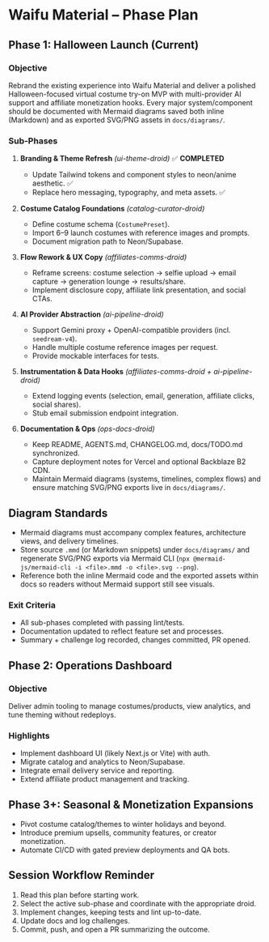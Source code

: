 # Waifu Material – Phase Plan

## Phase 1: Halloween Launch (Current)

### Objective
Rebrand the existing experience into Waifu Material and deliver a polished Halloween-focused virtual costume try-on MVP with multi-provider AI support and affiliate monetization hooks. Every major system/component should be documented with Mermaid diagrams saved both inline (Markdown) and as exported SVG/PNG assets in `docs/diagrams/`.

### Sub-Phases
1. **Branding & Theme Refresh**  _(ui-theme-droid)_ ✅ **COMPLETED**
   - Update Tailwind tokens and component styles to neon/anime aesthetic. ✅
   - Replace hero messaging, typography, and meta assets. ✅

2. **Costume Catalog Foundations**  _(catalog-curator-droid)_
   - Define costume schema (`CostumePreset`).
   - Import 6–9 launch costumes with reference images and prompts.
   - Document migration path to Neon/Supabase.

3. **Flow Rework & UX Copy**  _(affiliates-comms-droid)_
   - Reframe screens: costume selection → selfie upload → email capture → generation lounge → results/share.
   - Implement disclosure copy, affiliate link presentation, and social CTAs.

4. **AI Provider Abstraction**  _(ai-pipeline-droid)_
   - Support Gemini proxy + OpenAI-compatible providers (incl. `seedream-v4`).
   - Handle multiple costume reference images per request.
   - Provide mockable interfaces for tests.

5. **Instrumentation & Data Hooks**  _(affiliates-comms-droid + ai-pipeline-droid)_
   - Extend logging events (selection, email, generation, affiliate clicks, social shares).
   - Stub email submission endpoint integration.

6. **Documentation & Ops**  _(ops-docs-droid)_
   - Keep README, AGENTS.md, CHANGELOG.md, docs/TODO.md synchronized.
   - Capture deployment notes for Vercel and optional Backblaze B2 CDN.
   - Maintain Mermaid diagrams (systems, timelines, complex flows) and ensure matching SVG/PNG exports live in `docs/diagrams/`.
## Diagram Standards

- Mermaid diagrams must accompany complex features, architecture views, and delivery timelines.
- Store source `.mmd` (or Markdown snippets) under `docs/diagrams/` and regenerate SVG/PNG exports via Mermaid CLI (`npx @mermaid-js/mermaid-cli -i <file>.mmd -o <file>.svg --png`).
- Reference both the inline Mermaid code and the exported assets within docs so readers without Mermaid support still see visuals.

### Exit Criteria
- All sub-phases completed with passing lint/tests.
- Documentation updated to reflect feature set and processes.
- Summary + challenge log recorded, changes committed, PR opened.

## Phase 2: Operations Dashboard

### Objective
Deliver admin tooling to manage costumes/products, view analytics, and tune theming without redeploys.

### Highlights
- Implement dashboard UI (likely Next.js or Vite) with auth.
- Migrate catalog and analytics to Neon/Supabase.
- Integrate email delivery service and reporting.
- Extend affiliate product management and tracking.

## Phase 3+: Seasonal & Monetization Expansions

- Pivot costume catalog/themes to winter holidays and beyond.
- Introduce premium upsells, community features, or creator monetization.
- Automate CI/CD with gated preview deployments and QA bots.

## Session Workflow Reminder
1. Read this plan before starting work.
2. Select the active sub-phase and coordinate with the appropriate droid.
3. Implement changes, keeping tests and lint up-to-date.
4. Update docs and log challenges.
5. Commit, push, and open a PR summarizing the outcome.
